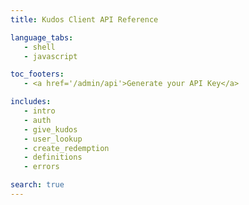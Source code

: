 ```yaml
--- 
title: Kudos Client API Reference 

language_tabs: 
   - shell
   - javascript

toc_footers: 
   - <a href='/admin/api'>Generate your API Key</a> 

includes:
   - intro
   - auth
   - give_kudos
   - user_lookup
   - create_redemption
   - definitions
   - errors

search: true 
--- 
```


